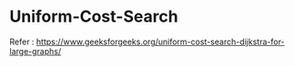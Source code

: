 # Uniform-Cost-Search

Refer : https://www.geeksforgeeks.org/uniform-cost-search-dijkstra-for-large-graphs/
